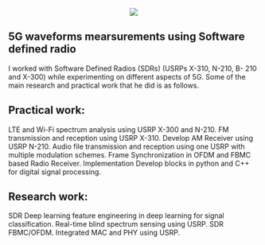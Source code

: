 <p align="center"><img src="https://www.iwextech.com/wp-content/uploads/elementor/thumbs/logo-opoihsv8rted7y8urcq736haofkpw1qfe1ios2iezs.png"></p>

## 5G waveforms mearsurements using Software defined radio
I  worked with Software Defined Radios (SDRs) (USRPs X-310, N-210, B-
210 and X-300) while experimenting on different aspects of 5G. Some of the main research and practical
work that he did is as follows.

## Practical work:
LTE and Wi-Fi spectrum analysis using USRP X-300 and N-210.
 FM transmission and reception using USRP X-310.
 Develop AM Receiver using USRP N-210.
 Audio file transmission and reception using one USRP with multiple modulation schemes.
 Frame Synchronization in OFDM and FBMC based Radio Receiver.
 Implementation Develop blocks in python and C++ for digital signal processing.

## Research work:
 SDR Deep learning feature engineering in deep learning for signal classification.
 Real-time blind spectrum sensing using USRP.
SDR FBMC/OFDM.
 Integrated MAC and PHY using USRP.
